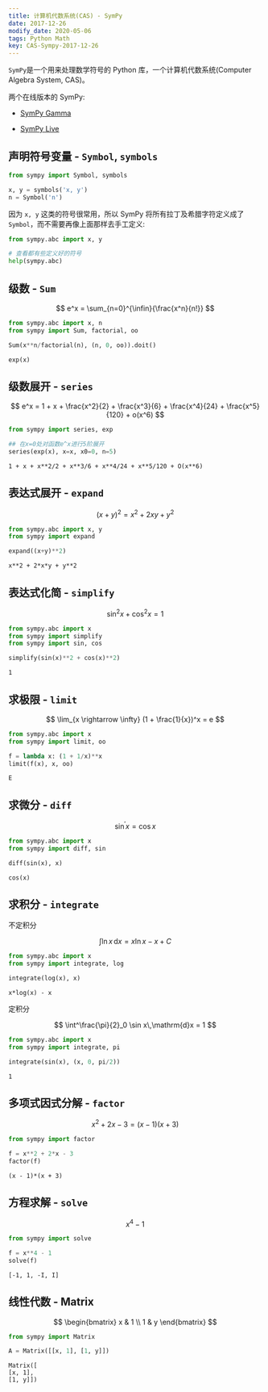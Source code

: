 ```yaml
---
title: 计算机代数系统(CAS) - SymPy
date: 2017-12-26
modify_date: 2020-05-06
tags: Python Math
key: CAS-Sympy-2017-12-26
---
```


`SymPy`是一个用来处理数学符号的 Python 库，一个计算机代数系统(Computer Algebra System, CAS)。

两个在线版本的 SymPy:

- [SymPy Gamma](https://www.sympygamma.com/)

- [SymPy Live](https://live.sympy.org/)

<!--more-->

## 声明符号变量 - `Symbol`, `symbols`

```python
from sympy import Symbol, symbols

x, y = symbols('x, y')
n = Symbol('n')
```

因为 `x, y` 这类的符号很常用，所以 SymPy 将所有拉丁及希腊字符定义成了 `Symbol`，而不需要再像上面那样去手工定义:

```python
from sympy.abc import x, y

# 查看都有些定义好的符号
help(sympy.abc)
```

## 级数 - `Sum`

$$ e^x = \sum_{n=0}^{\infin}{\frac{x^n}{n!}} $$

```python
from sympy.abc import x, n
from sympy import Sum, factorial, oo

Sum(x**n/factorial(n), (n, 0, oo)).doit()
```

```output
exp(x)
```

## 级数展开 - `series`

$$
e^x = 1 + x + \frac{x^2}{2} + \frac{x^3}{6} + \frac{x^4}{24} + \frac{x^5}{120} + o(x^6)
$$

```python
from sympy import series, exp

## 在x=0处对函数e^x进行5阶展开
series(exp(x), x=x, x0=0, n=5)
```

```output
1 + x + x**2/2 + x**3/6 + x**4/24 + x**5/120 + O(x**6)
```

## 表达式展开 - `expand`

$$ (x + y)^2 = x^2 + 2xy + y^2 $$

```python
from sympy.abc import x, y
from sympy import expand

expand((x+y)**2)
```

```output
x**2 + 2*x*y + y**2
```

## 表达式化简 - `simplify`

$$ \sin^2 x + \cos^2 x = 1 $$

```python
from sympy.abc import x
from sympy import simplify
from sympy import sin, cos

simplify(sin(x)**2 + cos(x)**2)
```

```output
1
```

## 求极限 - `limit`

$$
\lim_{x \rightarrow \infty}
(1 + \frac{1}{x})^x
= e
$$

```python
from sympy.abc import x
from sympy import limit, oo

f = lambda x: (1 + 1/x)**x
limit(f(x), x, oo)
```

```output
E
```

## 求微分 - `diff`

$$
\sin^\prime x = \cos x
$$

```python
from sympy.abc import x
from sympy import diff, sin

diff(sin(x), x)
```

```output
cos(x)
```

## 求积分 - `integrate`

不定积分

$$
\int \ln x\,\mathrm{d}x = x\ln x - x + C
$$

```python
from sympy.abc import x
from sympy import integrate, log

integrate(log(x), x)
```

```output
x*log(x) - x
```

定积分

$$
\int^\frac{\pi}{2}_0 \sin x\,\mathrm{d}x = 1
$$

```python
from sympy.abc import x
from sympy import integrate, pi

integrate(sin(x), (x, 0, pi/2))
```

```output
1
```

## 多项式因式分解 - `factor`

$$
x^2 + 2x - 3 = (x - 1)(x + 3)
$$

```python
from sympy import factor

f = x**2 + 2*x - 3
factor(f)
```

```output
(x - 1)*(x + 3)
```

## 方程求解 - `solve`

$$
x^4 - 1
$$

```python
from sympy import solve

f = x**4 - 1
solve(f)
```

```output
[-1, 1, -I, I]
```

## 线性代数 - Matrix

$$
\begin{bmatrix}
    x & 1 \\
    1 & y
\end{bmatrix}
$$

```python
from sympy import Matrix

A = Matrix([[x, 1], [1, y]])
```

```output
Matrix([
[x, 1],
[1, y]])
```
